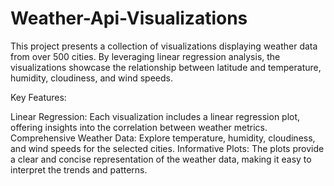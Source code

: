# Weather-Api-Visualizations

This project presents a collection of visualizations displaying weather data
from over 500 cities. By leveraging linear regression analysis, the visualizations
showcase the relationship between latitude and temperature, humidity, cloudiness, and wind
speeds.

Key Features:

Linear Regression: Each visualization includes a linear regression plot, offering insights into the correlation between weather metrics.
Comprehensive Weather Data: Explore temperature, humidity, cloudiness, and wind speeds for the selected cities.
Informative Plots: The plots provide a clear and concise representation of the weather data, making it easy to interpret the trends and patterns.
